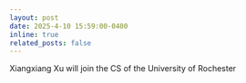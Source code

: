 ```yaml
---
layout: post
date: 2025-4-10 15:59:00-0400
inline: true
related_posts: false
---
```


Xiangxiang Xu will join the CS of the University of Rochester 
